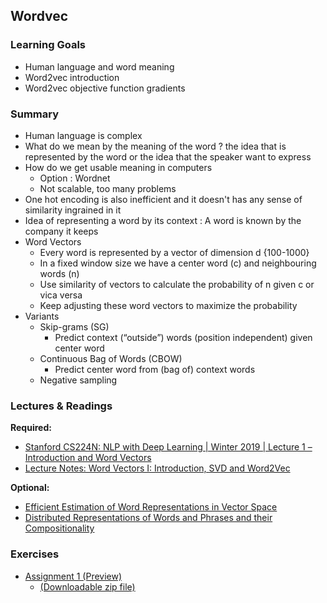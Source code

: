 ## Wordvec

### Learning Goals

- Human language and word meaning
- Word2vec introduction
- Word2vec objective function gradients


### Summary

- Human language is complex
- What do we mean by the meaning of the word ? the idea that is represented by the word or the idea that the speaker want to express
- How do we get usable meaning in computers
    - Option : Wordnet
    - Not scalable, too many problems
- One hot encoding is also inefficient and it doesn't has any sense of similarity ingrained in it
- Idea of representing a word by its context : A word is known by the company it keeps
- Word Vectors
    - Every word is represented by a vector of dimension d {100-1000}
    - In a fixed window size we have a center word (c) and neighbouring words (n)
    - Use similarity of vectors to calculate the probability of n given c or vica versa
    - Keep adjusting these word vectors to maximize the probability
- Variants
    - Skip-grams (SG)
        - Predict context (“outside”) words (position independent) given center word
    - Continuous Bag of Words (CBOW)
        - Predict center word from (bag of) context words
    - Negative sampling


### Lectures & Readings

**Required:**

- [Stanford CS224N: NLP with Deep Learning | Winter 2019 | Lecture 1 – Introduction and Word Vectors](https://www.youtube.com/watch?v=8rXD5-xhemo&list=PLoROMvodv4rOhcuXMZkNm7j3fVwBBY42z)
- [Lecture Notes: Word Vectors I: Introduction, SVD and Word2Vec](http://web.stanford.edu/class/cs224n/readings/cs224n-2019-notes01-wordvecs1.pdf)

**Optional:**

- [Efficient Estimation of Word Representations in Vector Space](https://arxiv.org/pdf/1301.3781.pdf)
- [Distributed Representations of Words and Phrases and their Compositionality](https://proceedings.neurips.cc/paper/2013/file/9aa42b31882ec039965f3c4923ce901b-Paper.pdf)

### Exercises

- [Assignment 1 (Preview)](http://web.stanford.edu/class/cs224n/assignments/a1_preview/exploring_word_vectors.html)
    - [(Downloadable zip file)](http://web.stanford.edu/class/cs224n/assignments/a1.zip)
